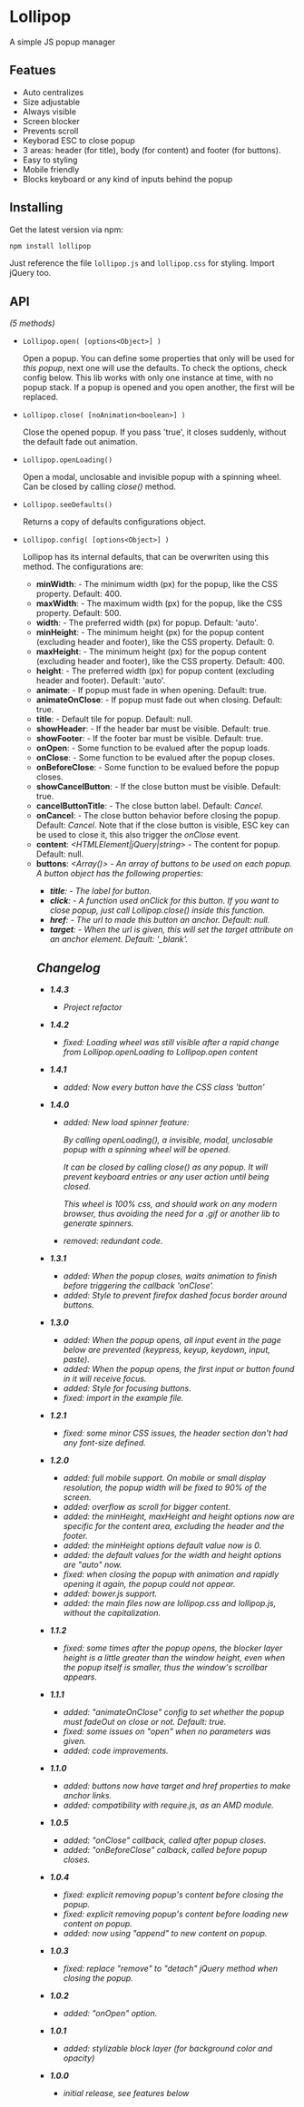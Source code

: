 Lollipop
========

A simple JS popup manager

## Featues

- Auto centralizes
- Size adjustable
- Always visible
- Screen blocker
- Prevents scroll
- Keyborad ESC to close popup
- 3 areas: header (for title), body (for content) and footer (for buttons).
- Easy to styling
- Mobile friendly
- Blocks keyboard or any kind of inputs behind the popup

## Installing

Get the latest version via npm:

```bash
npm install lollipop
```
Just reference the file `lollipop.js` and `lollipop.css` for styling.
Import jQuery too.


## API
*(5 methods)*

- `Lollipop.open( [options<Object>] )`

  Open a popup. You can define some properties that only will be used for *this popup*, next one will use the defaults. To check the options, check config below.
  This lib works with only one instance at time, with no popup stack. If a popup is opened and you open another, the first will be replaced.

- `Lollipop.close( [noAnimation<boolean>] )`

  Close the opened popup. If you pass 'true', it closes suddenly, without the default fade out animation.

- `Lollipop.openLoading()`

  Open a modal, unclosable and invisible popup with a spinning wheel. Can be closed by calling *close()* method.

- `Lollipop.seeDefaults()`

  Returns a copy of defaults configurations object.

- `Lollipop.config( [options<Object>] )`

  Lollipop has its internal defaults, that can be overwriten using this method. The configurations are:

  - **minWidth**: *<Number>* - The minimum width (px) for the popup, like the CSS property. Default: 400.
  - **maxWidth**: *<Number>* - The maximum width (px) for the popup, like the CSS property. Default: 500.
  - **width**: *<Number>* - The preferred width (px) for popup. Default: 'auto'.
  - **minHeight**: *<Number>* - The minimum height (px) for the popup content (excluding header and footer), like the CSS property. Default: 0.
  - **maxHeight**: *<Number>* - The minimum height (px) for the popup content (excluding header and footer), like the CSS property. Default: 400.
  - **height**: *<number>* - The preferred width (px) for popup content (excluding header and footer). Default: 'auto'.
  - **animate**: *<boolean>* - If popup must fade in when opening. Default: true.
  - **animateOnClose**: *<boolean>* - If popup must fade out when closing. Default: true.
  - **title**: *<string>* - Default tile for popup. Default: null.
  - **showHeader**: *<boolean>* - If the header bar must be visible. Default: true.
  - **showFooter**: *<boolean>* - If the footer bar must be visible. Default: true.
  - **onOpen**: *<function>* - Some function to be evalued after the popup loads.
  - **onClose**: *<function>* - Some function to be evalued after the popup closes.
  - **onBeforeClose**: *<function>* - Some function to be evalued before the popup closes.
  - **showCancelButton**: *<boolean>* - If the close button must be visible. Default: true.
  - **cancelButtonTitle**: *<boolean>* - The close button label. Default: *Cancel*.
  - **onCancel**: *<function>* - The close button behavior before closing the popup. Default: *Cancel*. Note that if the close button is visible, ESC key can be used to close it, this also trigger the *onClose* event.
  - **content**: *<HTMLElement|jQuery|string>* - The content for popup. Default: null.
  - **buttons**: *<Array(<object>)>* - An array of buttons to be used on each popup. A button object has the following properties:
      - **title**: *<string>* - The label for button.
      - **click**: *<function>* - A function used *onClick* for this button. If you want to close popup, just call *Lollipop.close()* inside this function.
      - **href**: *<string>* - The url to made this button an anchor. Default: null.
      - **target**: *<string>* - When the *url* is given, this will set the *target* attribute on an anchor element. Default: '_blank'.

## Changelog

- **1.4.3**
  - Project refactor


- **1.4.2**
  - fixed: Loading wheel was still visible after a rapid change from Lollipop.openLoading to Lollipop.open content


- **1.4.1**
  - added: Now every button have the CSS class 'button'


- **1.4.0**
  - added: New load spinner feature:

      By calling *openLoading()*, a invisible, modal, unclosable popup with a spinning wheel will be opened.

      It can be closed by calling *close()* as any popup. It will prevent keyboard entries or any user action until being closed.

      This wheel is 100% css, and should work on any modern browser, thus avoiding the need for a .gif or another lib to generate spinners.

  - removed: redundant code.


- **1.3.1**
  - added: When the popup closes, waits animation to finish before triggering the callback 'onClose'.
  - added: Style to prevent firefox dashed focus border around buttons.


- **1.3.0**
  - added: When the popup opens, all input event in the page below are prevented (keypress, keyup, keydown, input, paste).
  - added: When the popup opens, the first input or button found in it will receive focus.
  - added: Style for focusing buttons.
  - fixed: import in the example file.


- **1.2.1**
  - fixed: some minor CSS issues, the header section don't had any font-size defined.


- **1.2.0**
  - added: full mobile support. On mobile or small display resolution, the popup width will be fixed to 90% of the screen.
  - added: overflow as scroll for bigger content.
  - added: the *minHeight*, *maxHeight* and *height* options now are specific for the content area, excluding the header and the footer.
  - added: the *minHeight* options default value now is 0.
  - added: the default values for the *width* and *height* options are "auto" now.
  - fixed: when closing the popup with animation and rapidly opening it again, the popup could not appear.
  - added: bower.js support.
  - added: the main files now are lollipop.css and lollipop.js, without the capitalization.

- **1.1.2**
  - fixed: some times after the popup opens, the blocker layer height is a little greater than the window height, even when the popup itself is smaller, thus the window's scrollbar appears.


- **1.1.1**
  - added: "animateOnClose" config to set whether the popup must fadeOut on close or not. Default: true.
  - fixed: some issues on "open" when no parameters was given.
  - added: code improvements.


- **1.1.0**
  - added: buttons now have target and href properties to make anchor links.
  - added: compatibility with require.js, as an AMD module.


- **1.0.5**
  - added: "onClose" callback, called after popup closes.
  - added: "onBeforeClose" calback, called before popup closes.


- **1.0.4**
  - fixed: explicit removing popup's content before closing the popup.
  - fixed: explicit removing popup's content before loading new content on popup.
  - added: now using "append" to new content on popup.


- **1.0.3**
  - fixed: replace "remove" to "detach" jQuery method when closing the popup.


- **1.0.2**
  - added: "onOpen" option.


- **1.0.1**
  - added: stylizable block layer (for background color and opacity)


- **1.0.0**
  - initial release, see features below
